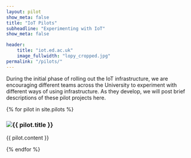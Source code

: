 ```yaml
---
layout: pilot
show_meta: false
title: "IoT Pilots"
subheadline: "Experimenting with IoT"
show_meta: false

header:
    title: "iot.ed.ac.uk"
    image_fullwidth: "lopy_cropped.jpg"
permalink: "/pilots/"
---
```


During the initial phase of rolling out the IoT infrastructure, we are encouraging different teams across the University to experiment with different ways of using infrastructure. As they develop, we will post brief descriptions of these pilot projects here.


{% for pilot in site.pilots %}

<div class="t30">
 
 
 <h3><img src="{{ site.urlimg }}{{ pilot.image }}">{{ pilot.title }}</h3>
 <p>
 {{ pilot.content }}
 </p>
 </div>

 


</div>
{% endfor %}